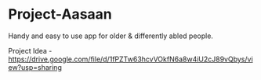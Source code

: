 # Project-Aasaan
Handy and easy to use app for older &amp; differently abled people.

Project Idea - https://drive.google.com/file/d/1fPZTw63hcvVOkfN6a8w4iU2cJ89vQbys/view?usp=sharing
